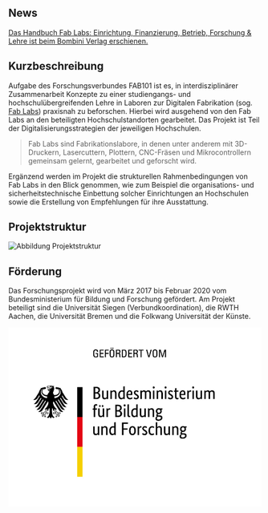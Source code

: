 ## News

[Das Handbuch Fab Labs: Einrichtung, Finanzierung, Betrieb, Forschung & Lehre ist beim Bombini Verlag erschienen.](buch) 

## Kurzbeschreibung

Aufgabe des Forschungsverbundes FAB101 ist es, in interdisziplinärer Zusammenarbeit Konzepte zu einer studiengangs- und hochschulübergreifenden Lehre in Laboren zur Digitalen Fabrikation (sog. [Fab Labs](https://de.wikipedia.org/wiki/FabLab)) praxisnah zu beforschen. Hierbei wird ausgehend von den Fab Labs an den beteiligten Hochschulstandorten gearbeitet. Das Projekt ist Teil der Digitalisierungsstrategien der jeweiligen Hochschulen.

> Fab Labs sind Fabrikationslabore, in denen unter anderem mit 3D-Druckern, Lasercuttern, Plottern, CNC-Fräsen und Mikrocontrollern gemeinsam gelernt, gearbeitet und geforscht wird.

Ergänzend werden im Projekt die strukturellen Rahmenbedingungen von Fab Labs in den Blick genommen, wie zum Beispiel die organisations- und sicherheitstechnische Einbettung solcher Einrichtungen an Hochschulen sowie die Erstellung von Empfehlungen für ihre Ausstattung.

## Projektstruktur

![Abbildung Projektstruktur](/images/fab101-overview.png)

## Förderung
Das Forschungsprojekt wird von März 2017 bis Februar 2020 vom Bundesministerium für Bildung und Forschung gefördert. Am Projekt beteiligt sind die Universität Siegen (Verbundkoordination), die RWTH Aachen, die Universität Bremen und die Folkwang Universität der Künste.

![](images/bmbfLogo.jpg)
